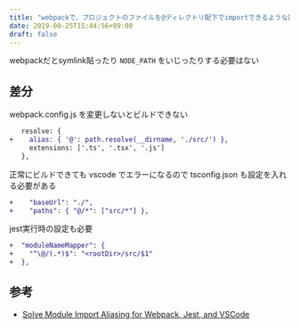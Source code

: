 ```yaml
---
title: "webpackで、プロジェクトのファイルを@ディレクトリ配下でimportできるような設定"
date: 2019-08-25T15:44:56+09:00
draft: false
---
```


webpackだとsymlink貼ったり `NODE_PATH` をいじったりする必要はない


## 差分

webpack.config.js を変更しないとビルドできない

```diff
   resolve: {
+    alias: { '@': path.resolve(__dirname, './src/') },
     extensions: ['.ts', '.tsx', '.js']
   },
```

正常にビルドできても vscode でエラーになるので
tsconfig.json も設定を入れる必要がある

```diff
+    "baseUrl": "./",
+    "paths": { "@/*": ["src/*"] },
```

jest実行時の設定も必要

```diff
+  "moduleNameMapper": {
+    "^\@/(.*)$": "<rootDir>/src/$1"
+  },
```


## 参考

- [Solve Module Import Aliasing for Webpack, Jest, and VSCode](https://medium.com/@justintulk/solve-module-import-aliasing-for-webpack-jest-and-vscode-74007ce4adc9)

